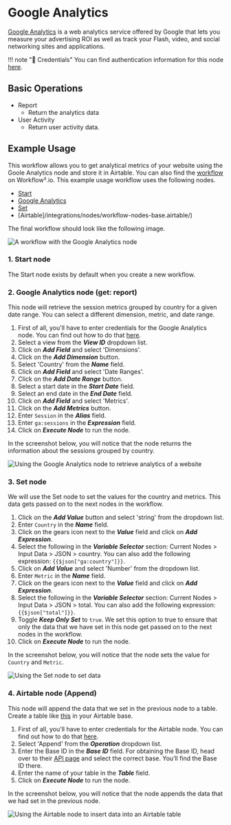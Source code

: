 # Google Analytics

[Google Analytics](https://analytics.google.com) is a web analytics service offered by Google that lets you measure your advertising ROI as well as track your Flash, video, and social networking sites and applications.

!!! note "🔑 Credentials"
    You can find authentication information for this node [here](/workflow/integrations/credentials/google/).


## Basic Operations

* Report
    * Return the analytics data
* User Activity
    * Return user activity data.

## Example Usage

This workflow allows you to get analytical metrics of your website using the Goole Analytics node and store it in Airtable. You can also find the [workflow](https://n8n.io/workflows/892) on Workflow².io. This example usage workflow uses the following nodes.
- [Start](/workflow/integrations/core-nodes/workflow-nodes-base.start/)
- [Google Analytics]()
- [Set](/workflow/integrations/core-nodes/workflow-nodes-base.set/)
- [Airtable]/integrations/nodes/workflow-nodes-base.airtable/)

The final workflow should look like the following image.

![A workflow with the Google Analytics node](/_images/integrations/nodes/googleanalytics/workflow.png)

### 1. Start node

The Start node exists by default when you create a new workflow.

### 2. Google Analytics node (get: report)

This node will retrieve the session metrics grouped by country for a given date range. You can select a different dimension, metric, and date range.

1. First of all, you'll have to enter credentials for the Google Analytics node. You can find out how to do that [here](/workflow/integrations/credentials/google/).
2. Select a view from the ***View ID*** dropdown list.
3. Click on ***Add Field*** and select 'Dimensions'.
4. Click on the ***Add Dimension*** button.
5. Select 'Country' from the ***Name*** field.
6. Click on ***Add Field*** and select 'Date Ranges'.
7. Click on the ***Add Date Range*** button.
8. Select a start date in the ***Start Date*** field.
9. Select an end date in the ***End Date*** field.
10. Click on ***Add Field*** and select 'Metrics'.
11. Click on the ***Add Metrics*** button.
12. Enter `Session` in the ***Alias*** field.
13. Enter `ga:sessions` in the ***Expression*** field.
14. Click on ***Execute Node*** to run the node.

In the screenshot below, you will notice that the node returns the information about the sessions grouped by country.

![Using the Google Analytics node to retrieve analytics of a website](/_images/integrations/nodes/googleanalytics/analytics_node.png)

### 3. Set node

We will use the Set node to set the values for the country and metrics. This data gets passed on to the next nodes in the workflow.

1. Click on the ***Add Value*** button and select 'string' from the dropdown list.
2. Enter `Country` in the ***Name*** field.
3. Click on the gears icon next to the ***Value*** field and click on ***Add Expression***.
4. Select the following in the ***Variable Selector*** section: Current Nodes > Input Data > JSON > country. You can also add the following expression: `{{$json["ga:country"]}}`.
5. Click on ***Add Value*** and select 'Number' from the dropdown list.
6. Enter `Metric` in the ***Name*** field.
7. Click on the gears icon next to the ***Value*** field and click on ***Add Expression***.
8. Select the following in the ***Variable Selector*** section: Current Nodes > Input Data > JSON > total. You can also add the following expression: `{{$json["total"]}}`.
9. Toggle ***Keep Only Set*** to `true`. We set this option to true to ensure that only the data that we have set in this node get passed on to the next nodes in the workflow.
10. Click on ***Execute Node*** to run the node.

In the screenshot below, you will notice that the node sets the value for `Country` and `Metric`.

![Using the Set node to set data](/_images/integrations/nodes/googleanalytics/set_node.png)

### 4. Airtable node (Append)

This node will append the data that we set in the previous node to a table. Create a table like [this](https://airtable.com/shrFIVzFaXgv7LekV) in your Airtable base.

1. First of all, you'll have to enter credentials for the Airtable node. You can find out how to do that [here](/workflow/integrations/credentials/airtable/).
2. Select 'Append' from the ***Operation*** dropdown list.
3. Enter the Base ID in the ***Base ID*** field. For obtaining the Base ID, head over to their [API page](https://airtable.com/api) and select the correct base. You’ll find the Base ID there.
4. Enter the name of your table in the ***Table*** field.
5. Click on ***Execute Node*** to run the node.

In the screenshot below, you will notice that the node appends the data that we had set in the previous node.

![Using the Airtable node to insert data into an Airtable table](/_images/integrations/nodes/googleanalytics/airtable_node.png)

